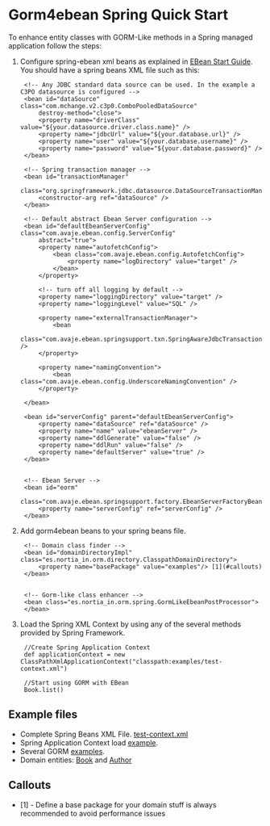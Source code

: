 Gorm4ebean Spring Quick Start
=============================

To enhance entity classes with GORM-Like methods in a Spring managed application 
follow the steps:

1. Configure spring-ebean xml beans as explained in [EBean Start Guide](http://www.avaje.org/ebean/getstarted_spring.html).
	You should have a spring beans XML file such as this:

		<!-- Any JDBC standard data source can be used. In the example a C3PO datasource is configured -->
		<bean id="dataSource" class="com.mchange.v2.c3p0.ComboPooledDataSource"
			destroy-method="close">
			<property name="driverClass" value="${your.datasource.driver.class.name}" />
			<property name="jdbcUrl" value="${your.database.url}" />
			<property name="user" value="${your.database.username}" />
			<property name="password" value="${your.database.password}" />
		</bean>
	
		<!-- Spring transaction manager -->
		<bean id="transactionManager"
			class="org.springframework.jdbc.datasource.DataSourceTransactionManager">
			<constructor-arg ref="dataSource" />
		</bean>
	
		<!-- Default abstract Ebean Server configuration -->
		<bean id="defaultEbeanServerConfig" class="com.avaje.ebean.config.ServerConfig"
			abstract="true">
			<property name="autofetchConfig">
				<bean class="com.avaje.ebean.config.AutofetchConfig">
					<property name="logDirectory" value="target" />
				</bean>
			</property>
	
			<!-- turn off all logging by default -->
			<property name="loggingDirectory" value="target" />
			<property name="loggingLevel" value="SQL" />
	
			<property name="externalTransactionManager">
				<bean
					class="com.avaje.ebean.springsupport.txn.SpringAwareJdbcTransactionManager" />
			</property>
	
			<property name="namingConvention">
				<bean class="com.avaje.ebean.config.UnderscoreNamingConvention" />
			</property>
	
		</bean>
	
		<bean id="serverConfig" parent="defaultEbeanServerConfig">
			<property name="dataSource" ref="dataSource" />
			<property name="name" value="ebeanServer" />
			<property name="ddlGenerate" value="false" />
			<property name="ddlRun" value="false" />
			<property name="defaultServer" value="true" />
		</bean>
	
	
		<!-- Ebean Server -->
		<bean id="eorm"
			class="com.avaje.ebean.springsupport.factory.EbeanServerFactoryBean">
			<property name="serverConfig" ref="serverConfig" />
		</bean>   
	
2. Add gorm4ebean beans to your spring beans file.

		<!-- Domain class finder -->
		<bean id="domainDirectoryImpl" class="es.nortia_in.orm.directory.ClasspathDomainDirectory">
			<property name="basePackage" value="examples"/> [1](#callouts)
		</bean>
	
	
		<!-- Gorm-like class enhancer -->
		<bean class="es.nortia_in.orm.spring.GormLikeEbeanPostProcessor">
		</bean>

3. Load the Spring XML Context by using any of the several methods provided by Spring Framework.

		//Create Spring Application Context
		def applicationContext = new ClassPathXmlApplicationContext("classpath:examples/test-context.xml")
		
		//Start using GORM with EBean
		Book.list()
		
Example files
-------------

* Complete Spring Beans XML File. [test-context.xml](/src/test/resources/examples/test-context.xml)
* Spring Application Context load [example](/src/test/java/examples/ProgramaticallyLoadTest.groovy).
* Several GORM [examples](/src/test/java/examples/ExamplesTest.groovy).
* Domain entities: [Book](/src/test/java/examples/Book.groovy) and [Author](/src/test/java/examples/Book.groovy) 

Callouts
 ----------------------------
 * [1] - Define a base package for your domain stuff is always recommended to avoid performance issues 
 
